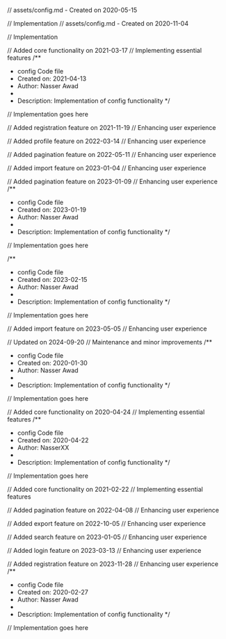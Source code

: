 // assets/config.md - Created on 2020-05-15

// Implementation
// assets/config.md - Created on 2020-11-04

// Implementation

// Added core functionality on 2021-03-17
// Implementing essential features
/**
 * config Code file
 * Created on: 2021-04-13
 * Author: Nasser Awad
 *
 * Description: Implementation of config functionality
 */
 
// Implementation goes here


// Added registration feature on 2021-11-19
// Enhancing user experience

// Added profile feature on 2022-03-14
// Enhancing user experience

// Added pagination feature on 2022-05-11
// Enhancing user experience

// Added import feature on 2023-01-04
// Enhancing user experience

// Added pagination feature on 2023-01-09
// Enhancing user experience
/**
 * config Code file
 * Created on: 2023-01-19
 * Author: Nasser Awad
 *
 * Description: Implementation of config functionality
 */
 
// Implementation goes here

/**
 * config Code file
 * Created on: 2023-02-15
 * Author: Nasser Awad
 *
 * Description: Implementation of config functionality
 */
 
// Implementation goes here


// Added import feature on 2023-05-05
// Enhancing user experience

// Updated on 2024-09-20
// Maintenance and minor improvements
/**
 * config Code file
 * Created on: 2020-01-30
 * Author: Nasser Awad
 *
 * Description: Implementation of config functionality
 */
 
// Implementation goes here


// Added core functionality on 2020-04-24
// Implementing essential features
/**
 * config Code file
 * Created on: 2020-04-22
 * Author: NasserXX
 *
 * Description: Implementation of config functionality
 */
 
// Implementation goes here


// Added core functionality on 2021-02-22
// Implementing essential features

// Added pagination feature on 2022-04-08
// Enhancing user experience

// Added export feature on 2022-10-05
// Enhancing user experience

// Added search feature on 2023-01-05
// Enhancing user experience

// Added login feature on 2023-03-13
// Enhancing user experience

// Added registration feature on 2023-11-28
// Enhancing user experience
/**
 * config Code file
 * Created on: 2020-02-27
 * Author: Nasser Awad
 *
 * Description: Implementation of config functionality
 */
 
// Implementation goes here

